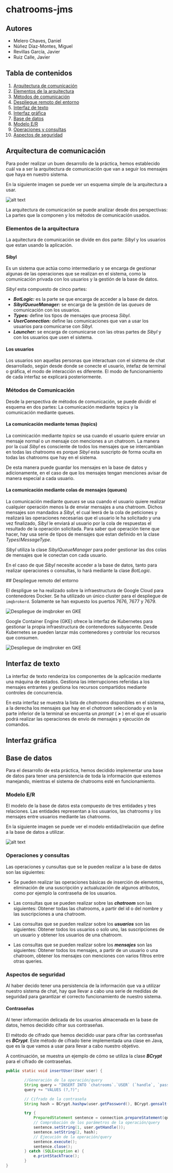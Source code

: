 # chatrooms-jms

## Autores
* Melero Chaves, Daniel
* Núñez Díaz-Montes, Miguel
* Revillas García, Javier
* Ruiz Calle, Javier

## Tabla de contenidos
1. [Arquitectura de comunicación](#Arquitectura-de-comunicación)
  11. [Elementos de la arquitectura](#Elementos-de-la-arquitectura)
  12. [Métodos de comunicación](#Métodos-de-comunicación)
2. [Despliegue remoto del entorno](#despliegue-remoto-del-entorno)
3. [Interfaz de texto](#Interfaz-de-texto)
4. [Interfaz gráfica](#Interfaz-gráfica)
5. [Base de datos](#Base-de-datos)
  51. [Modelo E/R](#Modelo-E/R)
  52. [Operaciones y consultas](#Operaciones-y-consultas)
  53. [Aspectos de seguridad](#Aspectos-de-seguridad)

## Arquitectura de comunicación

Para poder realizar un buen desarrollo de la práctica, hemos establecido cuál va a ser la arquitectura de comunicación que van a seguir los mensajes que haya en nuestro sistema.

En la siguiente imagen se puede ver un esquema simple de la arquitectura a usar.

![alt text](http://i.imgur.com/9OcJVOe.png "Comunication Schema")

La arquitectura de comunicación se puede analizar desde dos perspectivas: La partes que la componen y los métodos de comunicación usados.

### Elementos de la arquitectura

La aquitectura de comunicación se divide en dos parte: _Sibyl_ y los usuarios que estan usando la aplicación.

#### Sibyl

Es un sistema que actúa como intermediario y se encarga de gestionar algunas de las operaciones que se realizan en el sistema, como la comunicación privada con los usuarios y la gestión de la base de datos.

_Sibyl_ esta compuesto de cinco partes:
* **_BotLogic:_** es la parte se que encarga de acceder a la base de datos.
* **_SibylQueueManager:_** se encarga de la gestión de las _queues_ de comunicación con los usuarios.
* **_Types:_** define los tipos de mensajes que procesa _Sibyl_.
* **_UserConnection:_** define las comunicaciones que van a usar los usuarios para comunicarse con _Sibyl_.
* **_Launcher:_** se encarga de comunicarse con las otras partes de _Sibyl_ y con los usuarios que usen el sistema.

#### Los usuarios

Los usuarios son aquellas personas que interactuan con el sistema de chat desarrollado, según desde donde se conecte el usuario, intefaz de terminal o gráfica, el modo de interacción es diferente. El modo de funcionamiento de cada interfaz se explicará posteriormente.

### Métodos de Comunicación

Desde la perspectiva de métodos de comunicación, se puede dividir el esquema en dos partes: La comunicación mediante topics y la comunicación mediante queues.

#### La comunicación mediante temas (topics)

La cominicación mediante _topics_ se usa cuando el usuario quiere enviar un mensaje normal o un mensaje con menciones a un chatroom. La manera por la cual _Sibyl_ es consciente de todos los mensajes que se intercambian en todas las chatrooms es porque _Sibyl_ esta suscripto de forma oculta en todas las chatrooms que hay en el sistema.

De esta manera puede guardar los mensajes en la base de datos y adicionamente, en el caso de que los mensajes tengan menciones avisar de manera especial a cada usuario.

#### La comunicación mediante colas de mensajes (queues)

La comunicación mediante _queues_ se usa cuando el usuario quiere realizar cualquier operación menos la de enviar mensajes a una chatroom. Dichos mensajes son mandados a _Sibyl_, el cual leerá de la cola de peticiones y realizará las operaciones necesarias que el usuario le ha solicitado y una vez finalizado, _Sibyl_ le enviará al usuario por la cola de respuestas el resultado de la operación solicitada. Para saber qué operación tiene que hacer, hay usa serie de tipos de mensajes que estan definido en la clase _Types_/_MessageType_.

_Sibyl_ utiliza la clase _SibylQueueManager_ para poder gestionar las dos colas de mensajes que le conectan con cada usuario.

En el caso de que _Sibyl_ necesite acceder a la base de datos, tanto para realizar operaciones o consultas, lo hará mediante la clase _BotLogic_.

<a name="despliegue-remoto-del-entorno"/>
## Despliegue remoto del entorno

El despligue se ha realizado sobre la infraestructura de Google Cloud para
contenedores Docker. Se ha utilizado un único cluster para el despliegue de
`imqbrokerd`. Solamente se han expuesto los puertos 7676, 7677 y 7679.

![Despliegue de imqbroker en GKE](http://i.imgur.com/9goxgRQ.png)

Google Container Engine (GKE) ofrece la interfaz de Kubernetes para gestionar la
propia infraestructura de contenedores subyacente. Desde Kubernetes se pueden
lanzar más contenedores y controlar los recursos que consumen.

![Despliegue de imqbroker en GKE](http://i.imgur.com/VRfFBbi.png)

## Interfaz de texto

La interfaz de texto renderiza los componentes de la aplicación mediante una máquina de estados. Gestiona las interrupciones referidas a los mensajes entrantes y gestiona los recursos compartidos mediante controles de concurrencia.

En esta interfaz se muestra la lista de _chatrooms_ disponibles en el sistema, a la derecha los mensajes que hay en el _chatroom_ seleccionado y en la parte inferior de la terminal se encuenta un _prompt_ ( **_>_** ) en el que el usuario podrá realizar las operaciones de envío de mensajes y ejecución de comandos.

<!--
En la siguiente imagen se puede ver la apariencia de la interfaz de terminal.

![alt text](screenshots/example-terminal.png "Terminal Interface")
-->

## Interfaz gráfica

<!--
![alt text]("Graphic Interface")
-->

## Base de datos
Para el desarrollo de esta práctica, hemos decidido implementar una base de datos para tener una persistencia de toda la información que estemos manejando, mientras el sistema de chatrooms esté en funcionamiento.

### Modelo E/R
El modelo de la base de datos esta compuesto de tres entidades y tres relaciones. Las entidades representan a los usuarios, las chatrooms y los mensajes entre usuarios mediante las chatrooms.

En la siguiente imagen se puede ver el modelo entidad/relación que define a la base de datos a utilizar.

![alt text](http://i.imgur.com/TQ6eLPB.png "Database Schema")

### Operaciones y consultas
Las operaciones y cunsultas que se le pueden realizar a la base de datos son las siguientes:

* Se pueden realizar las operaciones básicas de inserción de elementos, eliminación de una suscripción y actualuzación de algunos atributos, como por ejemplo la contraseña de los usuarios.

* Las consultas que se pueden realizar sobre las **_chatroom_** son las siguientes: Obtener todas las chatrooms, a partir del id o del nombre y las suscripciones a una chatroom.

* Las consultas que se pueden realizar sobre los **_usuarios_** son las siguientes: Obtener todos los usuarios o solo uno, las suscripciones de un usuario y obtener los usuarios de una chatroom.

* Las consultas que se pueden realizar sobre los **_mensajes_** son las siguientes: Obtener todos los mensajes, a partir de un usuario o una chatroom, obtener los mensajes con menciones con varios filtros entre otras queries.

### Aspectos de seguridad
Al haber decido tener una persistencia de la información que va a utilizar nuestro sistema de chat, hay que llevar a cabo una serie de medidas de seguridad para garantizar el correcto funcionamiento de nuestro sistema.

#### Contraseñas
Al tener información delicada de los usuarios almacenada en la base de datos, hemos decidido cifrar sus contraseñas.

El método de cifrado que hemos decidido usar para cifrar las contraseñas es **_BCrypt_**. Este método de cifrado tiene implementada una clase en Java, que es la que vamos a usar para llevar a cabo nuestro objetivo.

A continuación, se muestra un ejemplo de cómo se utiliza la clase **_BCrypt_** para el cifrado de contraseñas.

```java
public static void insertUser(User user) {

        //Generación de la operación/query
        String query = "INSERT INTO `chatrooms`.`USER` (`handle`, `password`) ";
        query += "VALUES (?,?)";

        // Cifrado de la contraseña
        String hash = BCrypt.hashpw(user.getPassword(), BCrypt.gensalt(BCRYPT_COST));

        try {
            PreparedStatement sentence = connection.prepareStatement(query);
            // Comprobación de los parámetros de la operación/query
            sentence.setString(1, user.getHandle());
            sentence.setString(2, hash);
            // Ejecución de la operación/query
            sentence.execute();
            sentence.close();
        } catch (SQLException e) {
            e.printStackTrace();
        }
}
```
